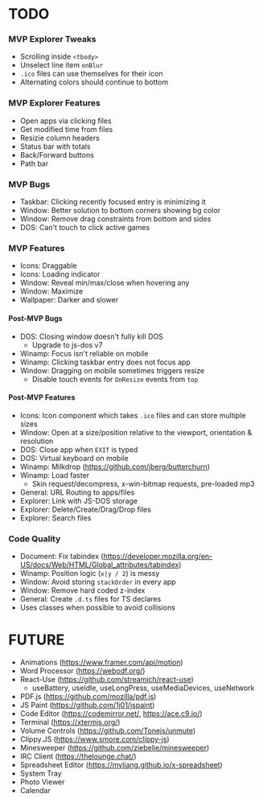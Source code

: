 # TODO

### MVP Explorer Tweaks

- Scrolling inside `<tbody>`
- Unselect line item `onBlur`
- `.ico` files can use themselves for their icon
- Alternating colors should continue to bottom

### MVP Explorer Features

- Open apps via clicking files
- Get modified time from files
- Resizie column headers
- Status bar with totals
- Back/Forward buttons
- Path bar

### MVP Bugs

- Taskbar: Clicking recently focused entry is minimizing it
- Window: Better solution to bottom corners showing bg color
- Window: Remove drag constraints from bottom and sides
- DOS: Can't touch to click active games

### MVP Features

- Icons: Draggable
- Icons: Loading indicator
- Window: Reveal min/max/close when hovering any
- Window: Maximize
- Wallpaper: Darker and slower

#### Post-MVP Bugs

- DOS: Closing window doesn't fully kill DOS
  - Upgrade to js-dos v7
- Winamp: Focus isn't reliable on mobile
- Winamp: Clicking taskbar entry does not focus app
- Window: Dragging on mobile sometimes triggers resize
  - Disable touch events for `OnResize` events from `top`

#### Post-MVP Features

- Icons: Icon component which takes `.ico` files and can store multiple sizes
- Window: Open at a size/position relative to the viewport, orientation & resolution
- DOS: Close app when `EXIT` is typed
- DOS: Virtual keyboard on mobile
- Winamp: Milkdrop (https://github.com/jberg/butterchurn)
- Winamp: Load faster
  - Skin request/decompress, x-win-bitmap requests, pre-loaded mp3
- General: URL Routing to apps/files
- Explorer: Link with JS-DOS storage
- Explorer: Delete/Create/Drag/Drop files
- Explorer: Search files

### Code Quality

- Document: Fix tabindex (https://developer.mozilla.org/en-US/docs/Web/HTML/Global_attributes/tabindex)
- Winamp: Position logic (`x|y / 2`) is messy
- Window: Avoid storing `stackOrder` in every app
- Window: Remove hard coded z-index
- General: Create `.d.ts` files for TS declares
- Uses classes when possible to avoid collisions

# FUTURE

- Animations (https://www.framer.com/api/motion)
- Word Processor (https://webodf.org/)
- React-Use (https://github.com/streamich/react-use)
  - useBattery, useIdle, useLongPress, useMediaDevices, useNetwork
- PDF.js (https://github.com/mozilla/pdf.js)
- JS Paint (https://github.com/1j01/jspaint)
- Code Editor (https://codemirror.net/, https://ace.c9.io/)
- Terminal (https://xtermjs.org/)
- Volume Controls (https://github.com/Tonejs/unmute)
- Clippy.JS (https://www.smore.com/clippy-js)
- Minesweeper (https://github.com/ziebelje/minesweeper)
- IRC Client (https://thelounge.chat/)
- Spreadsheet Editor (https://myliang.github.io/x-spreadsheet)
- System Tray
- Photo Viewer
- Calendar
